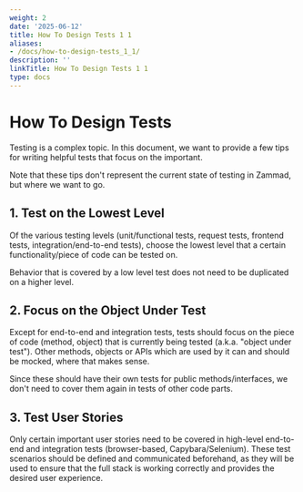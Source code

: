```yaml
---
weight: 2
date: '2025-06-12'
title: How To Design Tests 1 1
aliases:
- /docs/how-to-design-tests_1_1/
description: ''
linkTitle: How To Design Tests 1 1
type: docs
---
```


# How To Design Tests

Testing is a complex topic. In this document, we want to provide a few tips for writing helpful tests that focus on the
important.

Note that these tips don't represent the current state of testing in Zammad, but where we want to go.

## 1. Test on the Lowest Level

Of the various testing levels (unit/functional tests, request tests, frontend tests, integration/end-to-end tests),
choose the lowest level that a certain functionality/piece of code can be tested on.

Behavior that is covered by a low level test does not need to be duplicated on a higher level.

## 2. Focus on the Object Under Test

Except for end-to-end and integration tests, tests should focus on the piece of code (method, object) that is currently
being tested (a.k.a. "object under test"). Other methods, objects or APIs which are used by it can and should be mocked,
where that makes sense.

Since these should have their own tests for public methods/interfaces, we don't need to cover them again in tests of
other code parts.

## 3. Test User Stories

Only certain important user stories need to be covered in high-level end-to-end and integration tests (browser-based,
Capybara/Selenium). These test scenarios should be defined and communicated beforehand, as they will be used to ensure
that the full stack is working correctly and provides the desired user experience.

